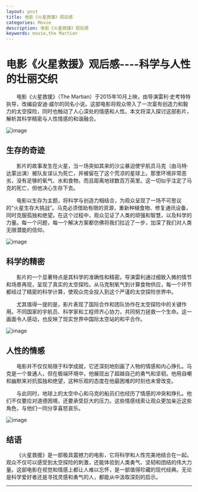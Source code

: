 ```yaml
---
layout: post
title: 电影《火星救援》观后感
categories: Movie
description: 电影《火星救援》观后感
keywords: movie,the Martian
---
```


# 电影《火星救援》观后感----科学与人性的壮丽交织

&emsp;&emsp;电影《火星救援》（The Martian）于2015年10月上映，由导演雷利·史考特特执导，改编自安迪·威尔的同名小说。这部电影将观众带入了一次富有创造力和毅力的太空探险，同时也触动了人心深处的情感和人性。本文将深入探讨这部影片，解析其科学精密与人性情感的和谐融合。

![image](https://github.com/weakchen007/aiwv.github.io/assets/58799395/9e5be24a-cc36-4850-8033-49880ed5a7eb)

## 生存的奇迹

&emsp;&emsp;影片的故事发生在火星，当一场突如其来的沙尘暴迫使宇航员马克（由马特·达蒙出演）被队友误认为死亡，并被留在了这个荒凉的星球上。那里环境非常恶劣，没有足够的氧气、水和食物，而且距离地球数百万英里。这一切似乎注定了马克的死亡，但他决心生存下去。

&emsp;&emsp;电影以生存为主题，将科学与创造力相结合，为观众呈现了一场不可思议的“火星生存大挑战”。马克必须借助有限的资源，重新种植食物、修复通讯设备，同时克服孤独和绝望。在这个过程中，观众见证了人类的顽强和智慧，以及科学的力量。每一个问题，每一个解决方案都仿佛将我们拉近了一步，加深了我们对人类无限潜能的信仰。

![image](https://github.com/weakchen007/aiwv.github.io/assets/58799395/cbe539df-5d79-4dd9-808b-c14e9169751a)

## 科学的精密

&emsp;&emsp;影片的一个显著特点是其科学的准确性和精密。导演雷利通过细致入微的情节和场景再现，呈现了真实的太空探险。从马克制氧气到计算食物供应，每一个环节都经过了精密的科学计算，使观众完全投入到这个严谨的太空探险世界中。

&emsp;&emsp;尤其值得一提的是，影片表现了国际合作和团队协作在太空探险中的关键作用。不同国家的宇航员、科学家和工程师齐心协力，共同努力拯救一个生命。这一画面令人感动，也反映了现实世界中国际太空站的和平合作。

![image](https://github.com/weakchen007/aiwv.github.io/assets/58799395/e67f0b23-edc9-4179-a20b-d76885d4a1e6)

## 人性的情感

&emsp;&emsp;电影并不仅仅局限于科学成就，它还深刻地刻画了人物的情感和内心挣扎。马克是一个普通人，但在极端环境中，他展现出了超越自己的勇气和坚韧。他用自嘲和幽默来对抗孤独和绝望，这种乐观的态度在他最困难的时刻也未曾改变。

&emsp;&emsp;与此同时，地球上的太空中心和马克的船员们也经历了情感的冲突和挣扎。他们不仅要应对道德困境，还要承受巨大的压力。这些情感线索让观众更加亲近这些角色，与他们一同分享喜怒哀乐。

![image](https://github.com/weakchen007/aiwv.github.io/assets/58799395/e32ca02d-a219-4cf9-a864-88ede9675340)

## 结语

&emsp;&emsp;《火星救援》是一部极具震撼力的电影，它将科学和人性完美地结合在一起。观众不仅可以感受到太空探险的刺激，还能体验到人类勇气、坚韧和团结的伟大力量。这部电影在视觉和情感上都让人难以忘怀，是一部值得珍藏的现代经典。无论是科学爱好者还是寻找灵感和勇气的人，都能从中汲取深刻的启示。

-------
